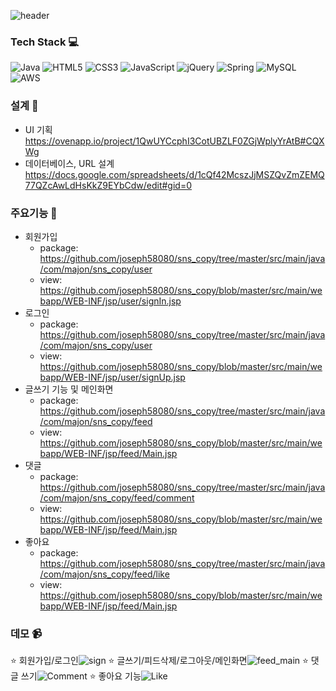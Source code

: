 ![header](https://capsule-render.vercel.app/api?type=shark&color=auto&height=300&section=header&text=Monstagram&fontSize=90)

### Tech Stack :computer:
![Java](https://img.shields.io/badge/java-%23ED8B00.svg?style=for-the-badge&logo=java&logoColor=white) ![HTML5](https://img.shields.io/badge/html5-%23E34F26.svg?style=for-the-badge&logo=html5&logoColor=white) ![CSS3](https://img.shields.io/badge/css3-%231572B6.svg?style=for-the-badge&logo=css3&logoColor=white) ![JavaScript](https://img.shields.io/badge/javascript-%23323330.svg?style=for-the-badge&logo=javascript&logoColor=%23F7DF1E) ![jQuery](https://img.shields.io/badge/jquery-%230769AD.svg?style=for-the-badge&logo=jquery&logoColor=white)
![Spring](https://img.shields.io/badge/spring-%236DB33F.svg?style=for-the-badge&logo=spring&logoColor=white) ![MySQL](https://img.shields.io/badge/mysql-%2300f.svg?style=for-the-badge&logo=mysql&logoColor=white) ![AWS](https://img.shields.io/badge/AWS-%23FF9900.svg?style=for-the-badge&logo=amazon-aws&logoColor=white)
### 설계 :wrench:
- UI 기획
https://ovenapp.io/project/1QwUYCcphI3CotUBZLF0ZGjWplyYrAtB#CQXWg
- 데이터베이스, URL 설계
https://docs.google.com/spreadsheets/d/1cQf42McszJjMSZQvZmZEMQ77QZcAwLdHsKkZ9EYbCdw/edit#gid=0
### 주요기능 :nut_and_bolt:
- 회원가입
    - package: https://github.com/joseph58080/sns_copy/tree/master/src/main/java/com/majon/sns_copy/user
    - view: https://github.com/joseph58080/sns_copy/blob/master/src/main/webapp/WEB-INF/jsp/user/signIn.jsp
- 로그인
    - package: https://github.com/joseph58080/sns_copy/tree/master/src/main/java/com/majon/sns_copy/user
    - view: https://github.com/joseph58080/sns_copy/blob/master/src/main/webapp/WEB-INF/jsp/user/signUp.jsp
- 글쓰기 기능 및 메인화면
    - package: https://github.com/joseph58080/sns_copy/tree/master/src/main/java/com/majon/sns_copy/feed
    - view: https://github.com/joseph58080/sns_copy/blob/master/src/main/webapp/WEB-INF/jsp/feed/Main.jsp
- 댓글
    - package: https://github.com/joseph58080/sns_copy/tree/master/src/main/java/com/majon/sns_copy/feed/comment
    - view: https://github.com/joseph58080/sns_copy/blob/master/src/main/webapp/WEB-INF/jsp/feed/Main.jsp
- 좋아요
    - package: https://github.com/joseph58080/sns_copy/tree/master/src/main/java/com/majon/sns_copy/feed/like
    - view: https://github.com/joseph58080/sns_copy/blob/master/src/main/webapp/WEB-INF/jsp/feed/Main.jsp
### 데모 :video_camera:
:star: 회원가입/로그인![sign](https://user-images.githubusercontent.com/55569244/136692528-fc18ad34-cc51-4036-b995-d34f187135f9.gif)
:star: 글쓰기/피드삭제/로그아웃/메인화면![feed_main](https://user-images.githubusercontent.com/55569244/136692797-00db7e21-3304-4f34-bff4-916b7a88fc10.gif)
:star: 댓글 쓰기![Comment](https://user-images.githubusercontent.com/55569244/136692816-66fea2d8-8619-4cce-8df6-c9e47e7c7efb.gif)
:star: 좋아요 기능![Like](https://user-images.githubusercontent.com/55569244/136692826-4ddd3dd0-2036-48f3-b14c-b049e4c6a07f.gif)
